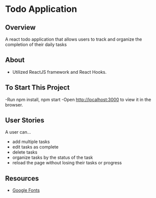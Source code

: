 # Todo Application

## Overview
A react todo application that allows users to track and organize the completion of their daily tasks

## About
* Utilized ReactJS framework and React Hooks. 

## To Start This Project
-Run npm install, npm start 
-Open [http://localhost:3000](http://localhost:3000) to view it in the browser.

## User Stories
A user can... 
- add multiple tasks
- edit tasks as complete
- delete tasks
- organize tasks by the status of the task
- reload the page without losing their tasks or progress

## Resources
- [Google Fonts](https://fonts.google.com/)
